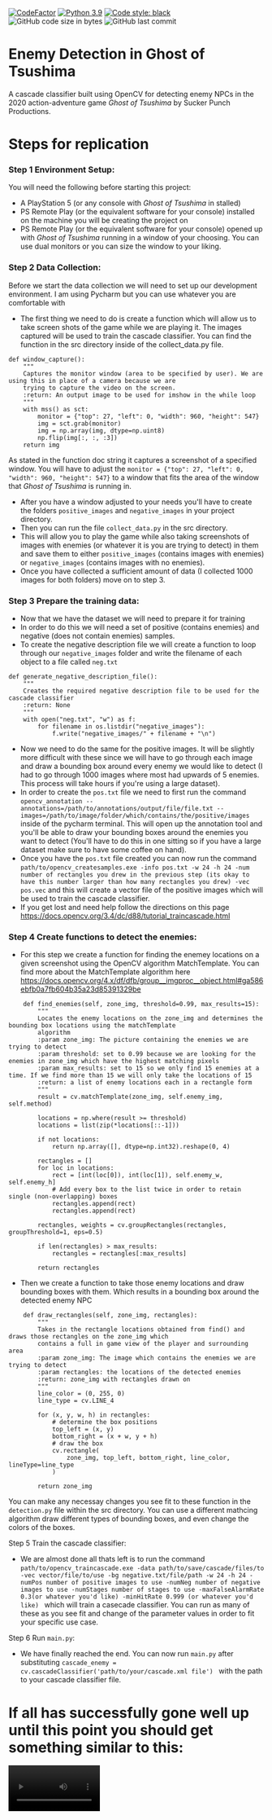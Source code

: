 [![CodeFactor](https://www.codefactor.io/repository/github/dylanzenner/enemy_detection_in_ghost_of_tsushima/badge)](https://www.codefactor.io/repository/github/dylanzenner/enemy_detection_in_ghost_of_tsushima)
[![Python 3.9](https://img.shields.io/badge/python-3.9-blue.svg)](https://www.python.org/downloads/release/python-360/)
[![Code style: black](https://img.shields.io/badge/code%20style-black-000000.svg)](https://github.com/psf/black)
![GitHub code size in bytes](https://img.shields.io/github/languages/code-size/dylanzenner/enemy_detection_in_ghost_of_tsushima)
![GitHub last commit](https://img.shields.io/github/last-commit/dylanzenner/enemy_detection_in_ghost_of_tsushima)

# Enemy Detection in Ghost of Tsushima

A cascade classifier built using OpenCV for detecting enemy NPCs in the 2020 action-adventure game *Ghost of Tsushima* by Sucker Punch Productions.


# Steps for replication

### Step 1 Environment Setup:

You will need the following before starting this project:
-   A PlayStation 5 (or any console with *Ghost of Tsushima* in stalled)
-   PS Remote Play (or the equivalent software for your console) installed on the machine you will be creating the project on
-   PS Remote Play (or the equivalent software for your console) opened up with *Ghost of Tsushima* running in a window of your choosing. You can use dual monitors or you can size the window to your liking.


### Step 2 Data Collection:
Before we start the data collection we will need to set up our development environment. I am using Pycharm but you can use whatever you are comfortable with
-   The first thing we need to do is create a function which will allow us to take screen shots of the game while we are playing it. The images captured will be used to train the cascade classifier. You can find the function in the src directory inside of the collect_data.py file. 
```{python}
def window_capture():
    """
    Captures the monitor window (area to be specified by user). We are using this in place of a camera because we are
    trying to capture the video on the screen.
    :return: An output image to be used for imshow in the while loop
    """
    with mss() as sct:
        monitor = {"top": 27, "left": 0, "width": 960, "height": 547}
        img = sct.grab(monitor)
        img = np.array(img, dtype=np.uint8)
        np.flip(img[:, :, :3])
    return img
```
As stated in the function doc string it captures a screenshot of a specified window. You will have to adjust the ```monitor = {"top": 27, "left": 0, "width": 960, "height": 547}``` to a window that fits the area of the window that *Ghost of Tsushima* is running in.
-   After you have a window adjusted to your needs you'll have to create the folders ```positive_images``` and ```negative_images``` in your project directory.
-   Then you can run the file ```collect_data.py``` in the src directory.
-   This will allow you to play the game while also taking screenshots of images with enemies (or whatever it is you are trying to detect) in them and save them to either ```positive_images``` (contains images with enemies) or ```negative_images``` (contains images with no enemies).
-   Once you have collected a sufficient amount of data (I collected 1000 images for both folders) move on to step 3.


### Step 3 Prepare the training data:
-   Now that we have the dataset we will need to prepare it for training
-   In order to do this we will need a set of positive (contains enemies) and negative (does not contain enemies) samples.
-   To create the negative description file we will create a function to loop through our ```negative_images``` folder and write the filename of each object to a file called ```neg.txt```
```{python}
def generate_negative_description_file():
    """
    Creates the required negative description file to be used for the cascade classifier
    :return: None
    """
    with open("neg.txt", "w") as f:
        for filename in os.listdir("negative_images"):
            f.write("negative_images/" + filename + "\n")
```
-   Now we need to do the same for the positive images. It will be slightly more difficult with these since we will have to go through each image and draw a bounding box around every enemy we would like to detect (I had to go through 1000 images where most had upwards of 5 enemies. This process will take hours if you're using a large dataset).
-   In order to create the ```pos.txt``` file we need to first run the command ```opencv_annotation --annotations=/path/to/annotations/output/file/file.txt --images=/path/to/image/folder/which/contains/the/positive/images``` inside of the pycharm terminal. This will open up the annotation tool and you'll be able to draw your bounding boxes around the enemies you want to detect (You'll have to do this in one sitting so if you have a large dataset make sure to have some coffee on hand).
-   Once you have the ```pos.txt``` file created you can now run the command ```path/to/opencv_createsamples.exe -info pos.txt -w 24 -h 24 -num number of rectangles you drew in the previous step (its okay to have this number larger than how many rectangles you drew) -vec pos.vec``` and this will create a vector file of the positive images which will be used to train the cascade classifier.
-   If you get lost and need help follow the directions on this page https://docs.opencv.org/3.4/dc/d88/tutorial_traincascade.html

### Step 4 Create functions to detect the enemies:
-   For this step we create a function for finding the enemey locations on a given screenshot using the OpenCV algorithm MatchTemplate. You can find more about the MatchTemplate algorithm here https://docs.opencv.org/4.x/df/dfb/group__imgproc__object.html#ga586ebfb0a7fb604b35a23d85391329be
```{python}
    def find_enemies(self, zone_img, threshold=0.99, max_results=15):
        """
        Locates the enemy locations on the zone_img and determines the bounding box locations using the matchTemplate
        algorithm
        :param zone_img: The picture containing the enemies we are trying to detect
        :param threshold: set to 0.99 because we are looking for the enemies in zone_img which have the highest matching pixels
        :param max_results: set to 15 so we only find 15 enemies at a time. If we find more than 15 we will only take the locations of 15
        :return: a list of enemy locations each in a rectangle form
        """
        result = cv.matchTemplate(zone_img, self.enemy_img, self.method)

        locations = np.where(result >= threshold)
        locations = list(zip(*locations[::-1]))

        if not locations:
            return np.array([], dtype=np.int32).reshape(0, 4)

        rectangles = []
        for loc in locations:
            rect = [int(loc[0]), int(loc[1]), self.enemy_w, self.enemy_h]
            # Add every box to the list twice in order to retain single (non-overlapping) boxes
            rectangles.append(rect)
            rectangles.append(rect)

        rectangles, weights = cv.groupRectangles(rectangles, groupThreshold=1, eps=0.5)

        if len(rectangles) > max_results:
            rectangles = rectangles[:max_results]

        return rectangles
```

-   Then we create a function to take those enemy locations and draw bounding boxes with them. Which results in a bounding box around the detected enemy NPC
```{python}
    def draw_rectangles(self, zone_img, rectangles):
        """
        Takes in the rectangle locations obtained from find() and draws those rectangles on the zone_img which
        contains a full in game view of the player and surrounding area
        :param zone_img: The image which contains the enemies we are trying to detect
        :param rectangles: the locations of the detected enemies
        :return: zone_img with rectangles drawn on
        """
        line_color = (0, 255, 0)
        line_type = cv.LINE_4

        for (x, y, w, h) in rectangles:
            # determine the box positions
            top_left = (x, y)
            bottom_right = (x + w, y + h)
            # draw the box
            cv.rectangle(
                zone_img, top_left, bottom_right, line_color, lineType=line_type
            )

        return zone_img
```
You can make any necessay changes you see fit to these function in the ```detection.py``` file within the src directory. You can use a different mathcing algorithm draw different types of bounding boxes, and even change the colors of the boxes.

Step 5 Train the cascade classifier:
-   We are almost done all thats left is to run the command ```path/to/opencv_traincascade.exe -data path/to/save/cascade/files/to -vec vector/file/to/use -bg negative.txt/file/path -w 24 -h 24 -numPos number of positive images to use -numNeg number of negative images to use -numStages number of stages to use -maxFalseAlarmRate 0.3(or whatever you'd like) -minHitRate 0.999 (or whatever you'd like) ``` which will train a casecade classifier. You can run as many of these as you see fit and change of the parameter values in order to fit your specific use case.

Step 6 Run ```main.py```:
-   We have finally reached the end. You can now run ```main.py``` after substituting ```cascade_enemy = cv.cascadeClassifier('path/to/your/cascade.xml file') ``` with the path to your cascade classifier file.

# If all has successfully gone well up until this point you should get something similar to this:






<video src='https://user-images.githubusercontent.com/54154602/146303359-ceca6965-6d6b-4042-83f0-6e6858fd4805.mp4' width=180/>


